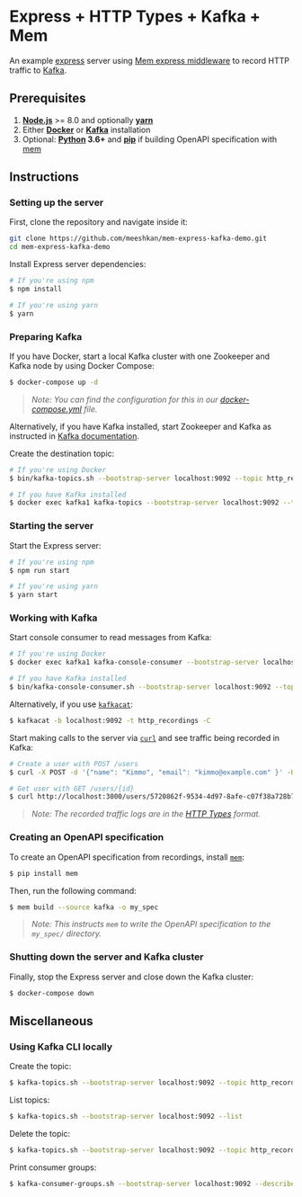 # Express + HTTP Types + Kafka + Mem

An example [express](https://expressjs.com/) server using [Mem express middleware](https://github.com/meeshkan/express-middleware) to record HTTP traffic to [Kafka](https://kafka.apache.org/).

## Prerequisites

1. [**Node.js**](https://nodejs.org/en/download/) >= 8.0 and optionally [**yarn**](https://yarnpkg.com/)
1. Either [**Docker**](https://docs.docker.com/) or [**Kafka**](https://kafka.apache.org/quickstart#quickstart_download) installation
1. Optional: **[Python](https://www.python.org/) 3.6+** and [**pip**](https://pip.pypa.io/en/stable/installing/) if building OpenAPI specification with [mem](https://github.com/meeshkan/mem)

## Instructions

### Setting up the server

First, clone the repository and navigate inside it:

```bash
git clone https://github.com/meeshkan/mem-express-kafka-demo.git
cd mem-express-kafka-demo
```

Install Express server dependencies:

```bash
# If you're using npm
$ npm install

# If you're using yarn
$ yarn
```

### Preparing Kafka

If you have Docker, start a local Kafka cluster with one Zookeeper and Kafka node by using Docker Compose:

```bash
$ docker-compose up -d
```

> _Note: You can find the configuration for this in our [docker-compose.yml](./docker-compose.yml) file._

Alternatively, if you have Kafka installed, start Zookeeper and Kafka as instructed in [Kafka documentation](https://kafka.apache.org/quickstart#quickstart_startserver).

Create the destination topic:

```bash
# If you're using Docker
$ bin/kafka-topics.sh --bootstrap-server localhost:9092 --topic http_recordings --create --partitions 3 --replication-factor 1

# If you have Kafka installed
$ docker exec kafka1 kafka-topics --bootstrap-server localhost:9092 --topic http_recordings --create --partitions 3 --replication-factor 1
```

### Starting the server

Start the Express server:

```bash
# If you're using npm
$ npm run start

# If you're using yarn
$ yarn start
```

### Working with Kafka

Start console consumer to read messages from Kafka:

```bash
# If you're using Docker
$ docker exec kafka1 kafka-console-consumer --bootstrap-server localhost:9092 --topic http_recordings --from-beginning

# If you have Kafka installed
$ bin/kafka-console-consumer.sh --bootstrap-server localhost:9092 --topic http_recordings --from-beginning
```

Alternatively, if you use [`kafkacat`](https://github.com/edenhill/kafkacat):

```bash
$ kafkacat -b localhost:9092 -t http_recordings -C
```

Start making calls to the server via [`curl`](https://curl.haxx.se/) and see traffic being recorded in Kafka:

```bash
# Create a user with POST /users
$ curl -X POST -d '{"name": "Kimmo", "email": "kimmo@example.com" }' -H "Content-Type: application/json" http://localhost:3000/users

# Get user with GET /users/{id}
$ curl http://localhost:3000/users/5720862f-9534-4d97-8afe-c07f38a728b7
```

> _Note: The recorded traffic logs are in the [HTTP Types](https://meeshkan.github.io/http-types/) format._

### Creating an OpenAPI specification

To create an OpenAPI specification from recordings, install [`mem`](https://pypi.org/project/mem/):

```bash
$ pip install mem
```

Then, run the following command:

```bash
$ mem build --source kafka -o my_spec
```

> _Note: This instructs `mem` to write the OpenAPI specification to the `my_spec/` directory._

### Shutting down the server and Kafka cluster

Finally, stop the Express server and close down the Kafka cluster:

```bash
$ docker-compose down
```

## Miscellaneous

### Using Kafka CLI locally

Create the topic:

```bash
$ kafka-topics.sh --bootstrap-server localhost:9092 --topic http_recordings --create --partitions 3 --replication-factor 1
```

List topics:

```bash
$ kafka-topics.sh --bootstrap-server localhost:9092 --list
```

Delete the topic:

```bash
$ kafka-topics.sh --bootstrap-server localhost:9092 --topic http_recordings --delete
```

Print consumer groups:

```bash
$ kafka-consumer-groups.sh --bootstrap-server localhost:9092 --describe --all-groups
```
